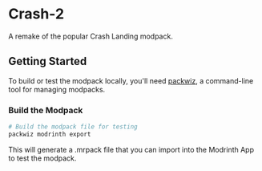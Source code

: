 # Crash-2

A remake of the popular Crash Landing modpack.

## Getting Started

To build or test the modpack locally, you'll need [packwiz](https://packwiz.infra.link/), a command-line tool for managing modpacks.

### Build the Modpack

```bash
# Build the modpack file for testing
packwiz modrinth export
```
This will generate a .mrpack file that you can import into the Modrinth App to test the modpack.
